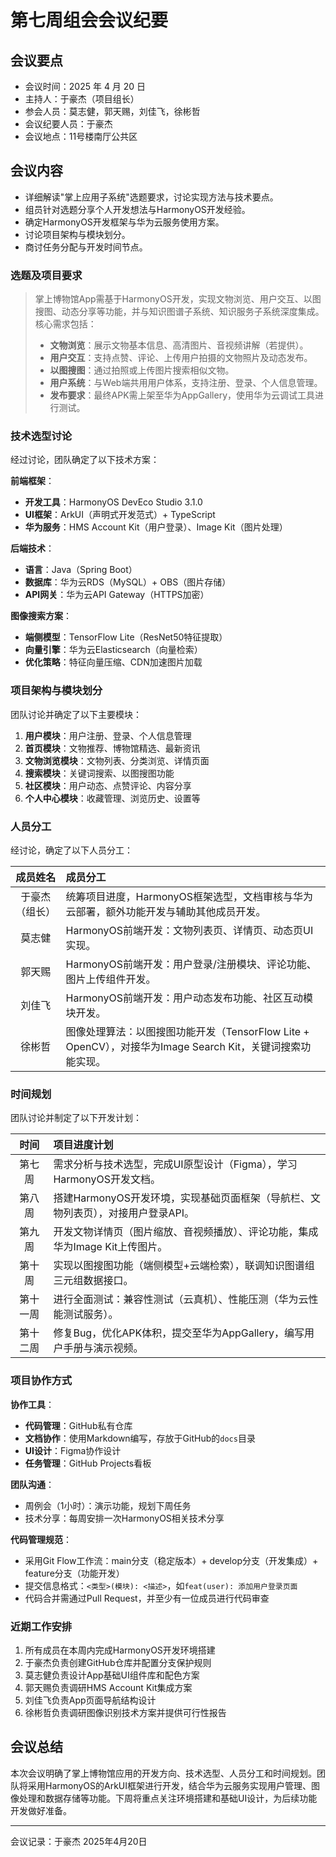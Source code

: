 # 第七周组会会议纪要

## 会议要点

* 会议时间：2025 年 4 月 20 日
* 主持人：于豪杰（项目组长）
* 参会人员：莫志健，郭天赐，刘佳飞，徐彬哲
* 会议纪要人员：于豪杰
* 会议地点：11号楼南厅公共区

## 会议内容

* 详细解读"掌上应用子系统"选题要求，讨论实现方法与技术要点。
* 组员针对选题分享个人开发想法与HarmonyOS开发经验。
* 确定HarmonyOS开发框架与华为云服务使用方案。
* 讨论项目架构与模块划分。
* 商讨任务分配与开发时间节点。

### 选题及项目要求

> 掌上博物馆App需基于HarmonyOS开发，实现文物浏览、用户交互、以图搜图、动态分享等功能，并与知识图谱子系统、知识服务子系统深度集成。核心需求包括：  
>
> * **文物浏览**：展示文物基本信息、高清图片、音视频讲解（若提供）。  
> * **用户交互**：支持点赞、评论、上传用户拍摄的文物照片及动态发布。  
> * **以图搜图**：通过拍照或上传图片搜索相似文物。  
> * **用户系统**：与Web端共用用户体系，支持注册、登录、个人信息管理。  
> * **发布要求**：最终APK需上架至华为AppGallery，使用华为云调试工具进行测试。  

### 技术选型讨论

经过讨论，团队确定了以下技术方案：

**前端框架**：  

* **开发工具**：HarmonyOS DevEco Studio 3.1.0
* **UI框架**：ArkUI（声明式开发范式）+ TypeScript
* **华为服务**：HMS Account Kit（用户登录）、Image Kit（图片处理）

**后端技术**：  

* **语言**：Java（Spring Boot）
* **数据库**：华为云RDS（MySQL）+ OBS（图片存储）
* **API网关**：华为云API Gateway（HTTPS加密）

**图像搜索方案**：  

* **端侧模型**：TensorFlow Lite（ResNet50特征提取）
* **向量引擎**：华为云Elasticsearch（向量检索）
* **优化策略**：特征向量压缩、CDN加速图片加载

### 项目架构与模块划分

团队讨论并确定了以下主要模块：

1. **用户模块**：用户注册、登录、个人信息管理
2. **首页模块**：文物推荐、博物馆精选、最新资讯
3. **文物浏览模块**：文物列表、分类浏览、详情页面
4. **搜索模块**：关键词搜索、以图搜图功能
5. **社区模块**：用户动态、点赞评论、内容分享
6. **个人中心模块**：收藏管理、浏览历史、设置等

### 人员分工

经讨论，确定了以下人员分工：

| 成员姓名 | 成员分工 |
| :------------: | :----------------------------------------------------------------------- |
| 于豪杰（组长） | 统筹项目进度，HarmonyOS框架选型，文档审核与华为云部署，额外功能开发与辅助其他成员开发。 |
| 莫志健 | HarmonyOS前端开发：文物列表页、详情页、动态页UI实现。 |
| 郭天赐 | HarmonyOS前端开发：用户登录/注册模块、评论功能、图片上传组件开发。 |
| 刘佳飞 | HarmonyOS前端开发：用户动态发布功能、社区互动模块开发。 |
| 徐彬哲 | 图像处理算法：以图搜图功能开发（TensorFlow Lite + OpenCV），对接华为Image Search Kit，关键词搜索功能实现。 |

### 时间规划

团队讨论并制定了以下开发计划：

| 时间 | 项目进度计划 |
| :------: | :--------------------------------------------------------------------------- |
| 第七周 | 需求分析与技术选型，完成UI原型设计（Figma），学习HarmonyOS开发文档。 |
| 第八周 | 搭建HarmonyOS开发环境，实现基础页面框架（导航栏、文物列表页），对接用户登录API。 |
| 第九周 | 开发文物详情页（图片缩放、音视频播放）、评论功能，集成华为Image Kit上传图片。 |
| 第十周 | 实现以图搜图功能（端侧模型+云端检索），联调知识图谱组三元组数据接口。 |
| 第十一周 | 进行全面测试：兼容性测试（云真机）、性能压测（华为云性能测试服务）。 |
| 第十二周 | 修复Bug，优化APK体积，提交至华为AppGallery，编写用户手册与演示视频。 |

### 项目协作方式

**协作工具**：

* **代码管理**：GitHub私有仓库
* **文档协作**：使用Markdown编写，存放于GitHub的`docs`目录
* **UI设计**：Figma协作设计
* **任务管理**：GitHub Projects看板

**团队沟通**：

* 周例会（1小时）：演示功能，规划下周任务
* 技术分享：每周安排一次HarmonyOS相关技术分享

**代码管理规范**：

* 采用Git Flow工作流：main分支（稳定版本）+ develop分支（开发集成）+ feature分支（功能开发）
* 提交信息格式：`<类型>(模块): <描述>`，如`feat(user): 添加用户登录页面`
* 代码合并需通过Pull Request，并至少有一位成员进行代码审查

### 近期工作安排

1. 所有成员在本周内完成HarmonyOS开发环境搭建
2. 于豪杰负责创建GitHub仓库并配置分支保护规则
3. 莫志健负责设计App基础UI组件库和配色方案
4. 郭天赐负责调研HMS Account Kit集成方案
5. 刘佳飞负责App页面导航结构设计
6. 徐彬哲负责调研图像识别技术方案并提供可行性报告

## 会议总结

本次会议明确了掌上博物馆应用的开发方向、技术选型、人员分工和时间规划。团队将采用HarmonyOS的ArkUI框架进行开发，结合华为云服务实现用户管理、图像处理和数据存储等功能。下周将重点关注环境搭建和基础UI设计，为后续功能开发做好准备。

---

会议记录：于豪杰
2025年4月20日
